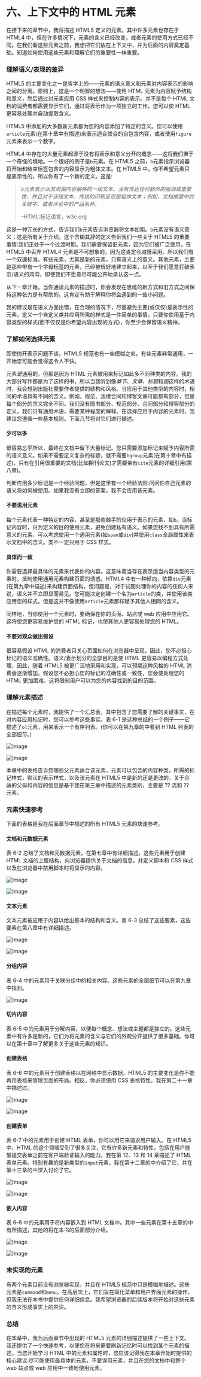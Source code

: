 # 六、上下文中的 HTML 元素

在接下来的章节中，我将描述 HTML5 定义的元素。其中许多元素也存在于 HTML4 中，但在许多情况下，元素的含义已经改变，或者元素的使用方式已经不同。在我们看这些元素之前，我想把它们放在上下文中，并为后面的内容奠定基础。知道如何使用这些元素和理解它们的重要性一样重要。

### 理解语义/表现的差异

HTML5 的主要变化之一是哲学上的——元素的语义意义和元素对内容表示的影响之间的分离。原则上，这是一个明智的想法——使用 HTML 元素为内容赋予结构和意义，然后通过对元素应用 CSS 样式来控制内容的表示。并不是每个 HTML 文档的消费者都需要显示它们，通过将表示作为一项独立的工作，您可以使 HTML 更容易处理并自动提取含义。

HTML5 中添加的大多数新元素都为您的内容添加了特定的含义。您可以使用`article`元素(在第十章中有描述)来表示适合联合的自包含内容，或者使用`figure`元素来表示一个数字。

HTML4 中存在的大量元素起源于没有将表示和意义分开的概念——这将我们置于一个奇怪的境地。一个很好的例子是`b`元素。在 HTML5 之前，`b`元素指示浏览器将开始和结束标签包含的内容显示为粗体文本。在 HTML5 中，你不希望元素只是表示性的，所以你有了一个新的定义。这是:

> *`b`元素表示从其周围内容偏移的一段文本，没有传达任何额外的强调或重要性，并且对于该段文本，传统的印刷呈现是粗体文本；例如，文档摘要中的关键字，或者评论中的产品名称。*
> 
> –HTML:标记语言，w3c.org

这是一种冗长的方式，告诉我们`b`元素告诉浏览器将文本加粗。`b`元素没有语义意义；这是所有关于介绍。这个含糊其辞的定义告诉我们一些关于 HTML5 的重要事情:我们正处于一个过渡时期。我们需要保留旧元素，因为它们被广泛使用，在 HTML5 中丢弃 HTML4 元素是不可想象的，因为这肯定会减慢采用。所以我们有一个双速标准。有些元素，尤其是新的元素，只有语义上的意义。其他元素，主要是那些带有一个字母标签的元素，已经被很好地建立起来，以至于我们愿意打破表示/语义的鸿沟，即使我们不愿意尽可能公开地承认这一点。

从下一章开始，当你通读元素的描述时，你会发现在思维的新方式和旧方式之间保持这种张力是有帮助的。这肯定有助于解释你将会遇到的一些小问题。

我的建议是在语义方面出错，在合理的情况下，尽量避免主要(或仅仅)是表示性的元素。定义一个自定义类并应用所需的样式是一件简单的事情。只要你使用基于内容类型的样式(而不仅仅是你希望内容出现的方式)，你至少会保留语义精神。

### 了解如何选择元素

即使抛开表示问题不谈，HTML5 规范也有一些模糊之处。有些元素非常通用，一开始您可能会觉得这令人不快。

元素*是*通用的，但那是因为 HTML 元素被用来标记如此多不同种类的内容。我的大部分写作都是为了这样的书，所以当我听到像*章节*、*文章*、*标题*和*图*这样的术语时，我会想到出版社需要作者提供的结构和风格。当应用于其他类型的内容时，相同的术语具有不同的含义。例如，规范、法律合同和博客文章可能都有部分，但是每个部分的含义完全不同。我们没有图书部分、规范部分、合同部分和博客部分的定义，我们只有通用术语，需要某种程度的解释。在选择应用于内容的元素时，我建议您遵循一些基本规则。下面几节将对它们进行描述。

#### 少可以多

很容易忘乎所以，最终在文档中留下大量标记。您只需要添加标记来赋予内容所需的语义意义。如果不需要定义复杂的标题，就不需要`hgroup`元素(在第十章中有描述)，只有在引用很重要的文档(比如期刊论文)才需要带有`cite`元素的详细引用(第八章)。

判断应用多少标记是一个经验问题，但是这里有一个经验法则:问问你自己元素的语义将如何被使用。如果我没有立即的答案，我不会应用该元素。

#### 不要滥用元素

每个元素代表一种特定的内容，甚至是那些棘手的仅用于表示的元素，如`b`。当标记内容时，只为定义的目的使用元素，避免创建私有语义。如果您找不到具有所需意义的元素，可以考虑使用一个通用元素(如`span`或`div`)并使用`class`全局属性来表示文档中的含义。类不一定只用于 CSS 样式。

#### 具体而一致

你需要选择最具体的元素来代表你的内容。这意味着当存在表示适当内容类型的元素时，抵制使用通用元素构建页面的诱惑。HTML4 中有一种倾向，依靠`div`元素(在第九章中描述)来构建页面结构，但问题是，对于试图处理你的内容的任何人来说，语义并不立即显而易见。您可能决定创建一个名为`article`的类，并使用该类应用您的样式，但是这并不像使用`article`元素那样赋予其他人相同的含义。

同样地，当你使用一个元素时，要确保在你的页面、站点或 web 应用中应用它。这将使您更容易维护您的 HTML 标记，也使其他人更容易处理您的 HTML。

#### 不要对观众做出假设

很容易假设 HTML 的消费者只关心页面如何在浏览器中呈现，因此，您不必担心标记的语义准确性。语义/表示划分的全部目的是使 HTML 更容易以编程方式处理，因此，随着 HTML5 被更广泛地采用和实现，可以预期这种风格的 HTML 消费会逐渐增加。假设您不必担心您的标记的准确性或一致性，您会使处理您的 HTML 更加困难，这将限制用户可以为您的内容找到的目的范围。

### 理解元素描述

在描述每个元素时，我提供了一个汇总表，其中包含了您需要了解的关键事实，在对内容应用标记时，您可以参考这些事实。表 6-1 是这种总结的一个例子——它描述了`ol`元素，用来表示一个有序列表。(你可以在第九章的中看到 HTML 列表的全部细节。)

![Image](img/t0601.jpg)

![Image](img/t0601a.jpg)

本章中的表格告诉您哪些父元素适合该元素，元素可以包含的内容种类，所需的标记样式，默认的表示样式，以及该元素在 HTML5 中是新的还是更改的。关于合适的父母和内容的信息是基于我在第三章中描述的元素类别，主要是 ?? 流和 ?? 元素。

### 元素快速参考

下面的表格是我在后面章节中描述的所有 HTML5 元素的快速参考。

#### 文档和元数据元素

表 6-2 总结了文档和元数据元素，在第七章中有详细描述。这些元素用于创建 HTML 文档的上层结构，向浏览器提供关于文档的信息，并定义脚本和 CSS 样式以及在浏览器中禁用脚本时将显示的内容。

![Image](img/t0602.jpg)

![Image](img/t0602a.jpg)

#### 文本元素

文本元素被应用于内容以给出基本的结构和含义。表 6-3 总结了这些要素，这些要素在第八章中有详细描述。

![Image](img/t0603.jpg)

![Image](img/t0603a.jpg)

#### 分组内容

表 6-4 中的元素用于关联分组中的相关内容。这些元素的全部细节可以在第九章中找到。

![Image](img/t0604.jpg)

#### 切片内容

表 6-5 中的元素用于分解内容，以便每个概念、想法或主题都是独立的。这些元素中有许多是新的，它们为将元素的含义与它们的外观分开提供了很多基础。你可以在第十章中了解更多关于这些元素的知识。



#### 创建表格

表 6-6 中的元素用于创建表格以在网格中显示数据。HTML5 的主要变化是你不能再用表格来管理页面的布局。相反，你必须使用 CSS 表格特性，我在第二十一章中描述过。

![Image](img/t0606.jpg)

![Image](img/t0606a.jpg)

#### 创建表单

表 6-7 中的元素用于创建 HTML 表单，你可以用它来请求用户输入。在 HTML5 中，HTML 的这个领域受到了很多关注，它有许多新元素和特性，包括在用户能够提交表单之前在客户端验证输入的能力。我在第 12、13 和 14 章描述了 HTML 表单元素。特别有趣的是新类型的`input`元素，我在第十二章的中介绍了它，并在第十三章的中深入讨论了它。

![Image](img/t0607.jpg)

![Image](img/t0607a.jpg)

#### 嵌入内容

表 6-8 中的元素用于将内容嵌入到 HTML 文档中。其中一些元素在第十五章的中有所描述，其他的将在本书的后面部分介绍。

![Image](img/t0608.jpg)

![Image](img/t0608a.jpg)

### 未实现的元素

有两个元素目前没有浏览器实现，并且在 HTML5 规范中只是模糊地描述。这些元素是`command`和`menu`。在高层次上，它们旨在简化菜单和用户界面元素的操作，但我无法在本书中提供任何详细信息。我希望浏览器的后续版本将开始对这些元素的含义形成事实上的共识。

### 总结

在本章中，我为后面章节中出现的 HTML5 元素的详细描述提供了一些上下文。我还提供了一个快速参考，以便您在将来需要刷新记忆时可以找到某个元素的描述。当您开始学习 HTML 中的元素和属性时，您应该记得我在本章开始时提供的核心建议:尽可能使用最具体的元素，不要误用元素，并且在您的文档中和整个 web 站点或 web 应用中一致地使用元素。